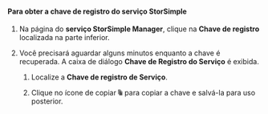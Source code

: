 #### Para obter a chave de registro do serviço StorSimple

1.  Na página do **serviço StorSimple Manager**, clique na **Chave de registro** localizada na parte inferior.

2.  Você precisará aguardar alguns minutos enquanto a chave é recuperada. A caixa de diálogo **Chave de Registro do Serviço** é exibida.


	1.  Localize a **Chave de registro de Serviço**.

	2.  Clique no ícone de copiar ![](./media/storsimple-ova-get-service-registration-key/image6-include.png) para copiar a chave e salvá-la para uso posterior.

<!---HONumber=AcomDC_0128_2016-->